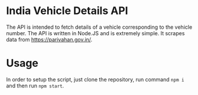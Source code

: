 # India Vehicle Details API

 The API is intended to fetch details of a vehicle corresponding to the vehicle number. The API is written in Node.JS and is extremely simple. It scrapes data from https://parivahan.gov.in/. 

# Usage

 In order to setup the script, just clone the repository, run command `npm i` and then run `npm start`.
